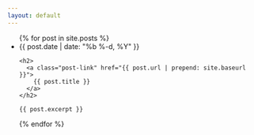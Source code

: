 ```yaml
---
layout: default
---
```

<ul class="post-list">
  {% for post in site.posts %}
  <li>
    <date>{{ post.date | date: "%b %-d, %Y" }}</date>

    <h2>
      <a class="post-link" href="{{ post.url | prepend: site.baseurl }}">
        {{ post.title }}
      </a>
    </h2>

    {{ post.excerpt }}
  </li>
  {% endfor %}
</ul>
